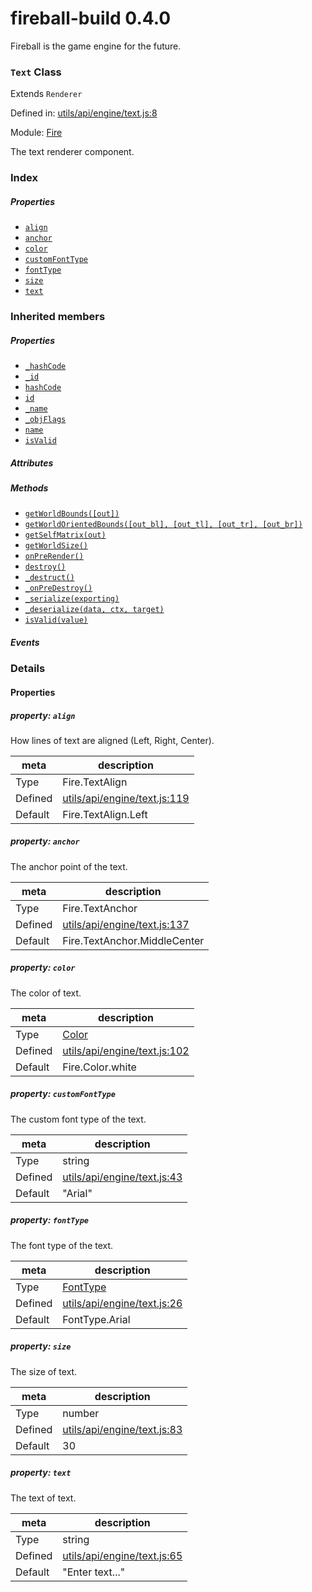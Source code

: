 
# fireball-build 0.4.0

Fireball is the game engine for the future.

### `Text` Class

Extends `Renderer`

Defined in: [utils/api/engine/text.js:8](../files/utils/api/engine/text.js.js)

Module: [Fire](../modules/Fire.md)




The text renderer component.

### Index

##### Properties

  - [`align`](#property-align)
  - [`anchor`](#property-anchor)
  - [`color`](#property-color)
  - [`customFontType`](#property-customfonttype)
  - [`fontType`](#property-fonttype)
  - [`size`](#property-size)
  - [`text`](#property-text)






### Inherited members

##### Properties

- [`_hashCode`](#property-_hashcode)
- [`_id`](#property-_id)
- [`hashCode`](#property-hashcode)
- [`id`](#property-id)
- [`_name`](#property-_name)
- [`_objFlags`](#property-_objflags)
- [`name`](#property-name)
- [`isValid`](#property-isvalid)

##### Attributes


##### Methods

- [`getWorldBounds([out])`](#method-getworldbounds)
- [`getWorldOrientedBounds([out_bl], [out_tl], [out_tr], [out_br])`](#method-getworldorientedbounds)
- [`getSelfMatrix(out)`](#method-getselfmatrix)
- [`getWorldSize()`](#method-getworldsize)
- [`onPreRender()`](#method-onprerender)
- [`destroy()`](#method-destroy)
- [`_destruct()`](#method-_destruct)
- [`_onPreDestroy()`](#method-_onpredestroy)
- [`_serialize(exporting)`](#method-_serialize)
- [`_deserialize(data, ctx, target)`](#method-_deserialize)
- [`isValid(value)`](#method-isvalid)

##### Events




### Details


#### Properties



##### property: `align`

How lines of text are aligned (Left, Right, Center).

| meta | description |
|------|-------------|
| Type | Fire.TextAlign |
| Defined | [utils/api/engine/text.js:119](../files/utils_api_engine_text.js.md#l119) |
| Default    | Fire.TextAlign.Left |




##### property: `anchor`

The anchor point of the text.

| meta | description |
|------|-------------|
| Type | Fire.TextAnchor |
| Defined | [utils/api/engine/text.js:137](../files/utils_api_engine_text.js.md#l137) |
| Default    | Fire.TextAnchor.MiddleCenter |




##### property: `color`

The color of text.

| meta | description |
|------|-------------|
| Type | <a href="../classes/Color.html" class="crosslink">Color</a> |
| Defined | [utils/api/engine/text.js:102](../files/utils_api_engine_text.js.md#l102) |
| Default    | Fire.Color.white |




##### property: `customFontType`

The custom font type of the text.

| meta | description |
|------|-------------|
| Type | string |
| Defined | [utils/api/engine/text.js:43](../files/utils_api_engine_text.js.md#l43) |
| Default    | &quot;Arial&quot; |




##### property: `fontType`

The font type of the text.

| meta | description |
|------|-------------|
| Type | <a href="../classes/FontType.html" class="crosslink">FontType</a> |
| Defined | [utils/api/engine/text.js:26](../files/utils_api_engine_text.js.md#l26) |
| Default    | FontType.Arial |




##### property: `size`

The size of text.

| meta | description |
|------|-------------|
| Type | number |
| Defined | [utils/api/engine/text.js:83](../files/utils_api_engine_text.js.md#l83) |
| Default    | 30 |




##### property: `text`

The text of text.

| meta | description |
|------|-------------|
| Type | string |
| Defined | [utils/api/engine/text.js:65](../files/utils_api_engine_text.js.md#l65) |
| Default    | &quot;Enter text...&quot; |






